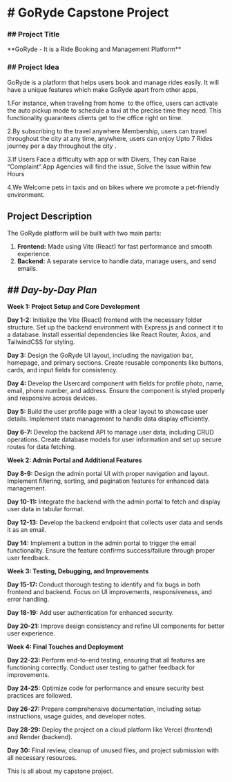 <h1># GoRyde Capstone Project</h1>

<h3>## Project Title</h3>
**GoRyde - It is a Ride Booking and Management Platform**

<h3>## Project Idea</h3>
GoRyde is a platform that helps users book and manage rides easily. It will have a unique features which make GoRyde apart from other apps,

1.For instance, when traveling from home  to the office, users can activate the auto pickup mode to schedule a taxi at the precise time they need. This functionality guarantees clients get to the office right on time.

2.By subscribing to the travel anywhere Membership, users can travel throughout the city at any time, anywhere, users can enjoy Upto 7 Rides journey per a day throughout the city .

3.If Users Face a difficulty with app or with Divers, They can Raise “Complaint”.App Agencies will find the issue, Solve the Issue within few Hours

4.We Welcome pets in taxis and on bikes where we promote a pet-friendly environment.




## Project Description
The GoRyde platform will be built with two main parts:
1. **Frontend:** Made using Vite (React) for fast performance and smooth experience.
2. **Backend:** A separate service to handle data, manage users, and send emails.


*<h2>## Day-by-Day Plan</h2>*
**Week 1: Project Setup and Core Development**

**Day 1-2:**
Initialize the Vite (React) frontend with the necessary folder structure.
Set up the backend environment with Express.js and connect it to a database.
Install essential dependencies like React Router, Axios, and TailwindCSS for styling.

**Day 3:**
Design the GoRyde UI layout, including the navigation bar, homepage, and primary sections.
Create reusable components like buttons, cards, and input fields for consistency.

**Day 4:**
Develop the Usercard component with fields for profile photo, name, email, phone number, and address.
Ensure the component is styled properly and responsive across devices.

**Day 5:**
Build the user profile page with a clear layout to showcase user details.
Implement state management to handle data display efficiently.

**Day 6-7:**
Develop the backend API to manage user data, including CRUD operations.
Create database models for user information and set up secure routes for data fetching.


**Week 2: Admin Portal and Additional Features**

**Day 8-9:**
Design the admin portal UI with proper navigation and layout.
Implement filtering, sorting, and pagination features for enhanced data management.

**Day 10-11:**
Integrate the backend with the admin portal to fetch and display user data in tabular format.

**Day 12-13:**
Develop the backend endpoint that collects user data and sends it as an email.

**Day 14:**
Implement a button in the admin portal to trigger the email functionality.
Ensure the feature confirms success/failure through proper user feedback.

**Week 3: Testing, Debugging, and Improvements**

**Day 15-17:**
Conduct thorough testing to identify and fix bugs in both frontend and backend.
Focus on UI improvements, responsiveness, and error handling.

**Day 18-19:**
Add user authentication for enhanced security.

**Day 20-21:**
Improve design consistency and refine UI components for better user experience.


**Week 4: Final Touches and Deployment**

**Day 22-23:**
Perform end-to-end testing, ensuring that all features are functioning correctly.
Conduct user testing to gather feedback for improvements.

**Day 24-25:**
Optimize code for performance and ensure security best practices are followed.

**Day 26-27:**
Prepare comprehensive documentation, including setup instructions, usage guides, and developer notes.

**Day 28-29:**
Deploy the project on a cloud platform like Vercel (frontend) and Render (backend).

**Day 30:**
Final review, cleanup of unused files, and project submission with all necessary resources.

This is all about my capstone project.